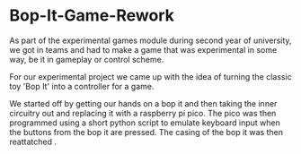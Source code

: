# Bop-It-Game-Rework
As part of the experimental games module during second year of university, we got in teams and had to make a game that was experimental in some way, be it in gameplay or control scheme. 

For our experimental project we came up with the idea of turning the classic toy 'Bop It' into a controller for a game. 

We started off by getting our hands on a bop it and then taking the inner circuitry out and replacing it with a raspberry pi pico. The pico was then programmed using a short python script to emulate keyboard input when the buttons from the bop it are pressed. The casing of the bop it was then reattatched .
